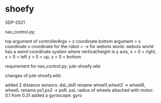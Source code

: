 # shoefy
SDP-2021

nav_control.py:

top argument of controllerArgs = z coordinate
bottom argument = x coordinate
x coordinate for the robot = -x for webots world.
webots world has a weird coordinate system where vertical/height is y axis,
x < 0 = right, x > 0 = left
z > 0 = up, z < 0 = bottom

requirement for nav_control.py:
jule-shoefy.wbt

changes of jule-shoefy.wbt:

added 2 distance sensors: dsL,dsR
rename wheel1,wheel2 -> wheelR, wheelL
rename ps1,ps2 -> psR, psL
radius of wheels attached with motor: 0.1 from 0.31
added a gyroscope: gyro
